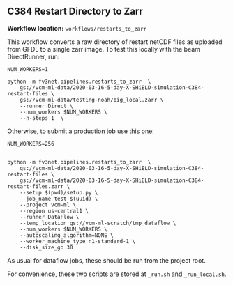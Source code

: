 ## C384 Restart Directory to Zarr

**Workflow location:** `workflows/restarts_to_zarr`

This workflow converts a raw directory of restart netCDF files as uploaded from GFDL to a single zarr image. To test this locally with the beam DirectRunner, run:

```
NUM_WORKERS=1

python -m fv3net.pipelines.restarts_to_zarr  \
    gs://vcm-ml-data/2020-03-16-5-day-X-SHiELD-simulation-C384-restart-files \
    gs://vcm-ml-data/testing-noah/big_local.zarr \
    --runner Direct \
    --num_workers $NUM_WORKERS \
    --n-steps 1  \
```

Otherwise, to submit a production job use this one:

```
NUM_WORKERS=256


python -m fv3net.pipelines.restarts_to_zarr  \
    gs://vcm-ml-data/2020-03-16-5-day-X-SHiELD-simulation-C384-restart-files \
    gs://vcm-ml-data/2020-03-16-5-day-X-SHiELD-simulation-C384-restart-files.zarr \
    --setup $(pwd)/setup.py \
    --job_name test-$(uuid) \
    --project vcm-ml \
    --region us-central1 \
    --runner DataFlow \
    --temp_location gs://vcm-ml-scratch/tmp_dataflow \
    --num_workers $NUM_WORKERS \
    --autoscaling_algorithm=NONE \
    --worker_machine_type n1-standard-1 \
    --disk_size_gb 30
```

As usual for dataflow jobs, these should be run from the project root.

For convenience, these two scripts are stored at `_run.sh` and `_run_local.sh`.